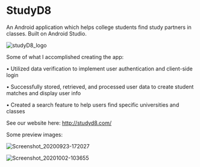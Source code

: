 # StudyD8 
An Android application which helps college students find study partners in classes. Built on Android Studio. 

![studyD8_logo](https://user-images.githubusercontent.com/53447905/102868144-ad145380-43ee-11eb-8ec2-ac766cee2ee4.jpg)

Some of what I accomplished creating the app:

•	Utilized data verification to implement user authentication and client-side login

•	Successfully stored, retrieved, and processed user data to create student matches and display user info

•	Created a search feature to help users find specific universities and classes



See our website here: http://studyd8.com/

Some preview images:

![Screenshot_20200923-172027](https://user-images.githubusercontent.com/53447905/94087034-8c256d80-fdc1-11ea-9cea-5e854502fb21.png)


![Screenshot_20201002-103655](https://user-images.githubusercontent.com/53447905/94952840-74be4280-049b-11eb-8e84-588784ba471e.png)

